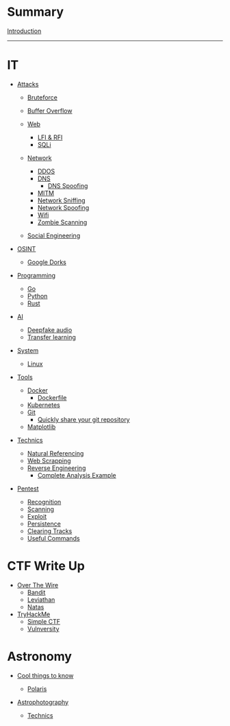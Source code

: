 # Summary

[Introduction](index.md)

---
# IT

- [Attacks](it/attacks/index.md)
  - [Bruteforce](it/attacks/bruteforce/index.md)
  - [Buffer Overflow](it/attacks/buffer-overflow/index.md)
  - [Web](it/attacks/web/index.md)
    - [LFI & RFI](it/attacks/web/lfi-rfi/index.md)
    - [SQLi](it/attacks/web/sqli/index.md)

  - [Network]()
    - [DDOS](it/attacks/network/ddos/index.md)
    - [DNS](it/attacks/network/dns/index.md)
      - [DNS Spoofing](it/attacks/network/dns/dns-spoofing/index.md)
    - [MITM](it/attacks/network/mitm/index.md)
    - [Network Sniffing](it/attacks/network/network-sniffing/index.md)
    - [Network Spoofing](it/attacks/network/network-spoofing/index.md)
    - [Wifi](it/attacks/network/wifi/index.md)
    - [Zombie Scanning](it/attacks/network/zombie-scanning/index.md)
  - [Social Engineering](it/attacks/social-engineering/index.md)

- [OSINT](it/OSINT/index.md)
  - [Google Dorks](it/OSINT/google-dorks/index.md)


- [Programming]()
  - [Go](it/programming/go/index.md)
  - [Python](it/programming/python/index.md)
  - [Rust](it/programming/rust/index.md)

- [AI]()
  - [Deepfake audio](it/AI/deepfake-audio/index.md)
  - [Transfer learning](it/AI/transfer-learning/index.md)


- [System]()
  - [Linux](it/system/linux/index.md)

- [Tools](it/tools/index.md)
  - [Docker](it/tools/docker/index.md)
    - [Dockerfile](it/tools/docker/dockerfile/index.md)
  - [Kubernetes](it/tools/kubernetes/index.md)
  - [Git](it/tools/git/index.md)
    - [Quickly share your git repository](it/tools/git/git-daemon.md)
  - [Matplotlib](it/tools/matplotlib/index.md)


- [Technics]()
  - [Natural Referencing](it/technics/natural-referencing/index.md)
  - [Web Scrapping](it/technics/web-scrapping/index.md)
  - [Reverse Engineering](it/technics/reverse-engineering/index.md)
    - [Complete Analysis Example](it/technics/reverse-engineering/complete-analysis-example/index.md)


- [Pentest](it/pentest/index.md)
  - [Recognition](it/pentest/recognition/index.md)
  - [Scanning](it/pentest/scanning/index.md)
  - [Exploit](it/pentest/exploit/index.md)
  - [Persistence](it/pentest/persistence/index.md)
  - [Clearing Tracks](it/pentest/clearing-tracks/index.md)
  - [Useful Commands](it/pentest/useful-commands/index.md)

# CTF Write Up

- [Over The Wire]()
  - [Bandit](ctf-write-up/over-the-wire/bandit/index.md)
  - [Leviathan](ctf-write-up/over-the-wire/leviathan/index.md)
  - [Natas](ctf-write-up/over-the-wire/natas/index.md)
- [TryHackMe]()
  - [Simple CTF](ctf-write-up/try-hack-me/simple_ctf/README.md)
  - [Vulnversity](ctf-write-up/try-hack-me/vulnversity//README.md)

# Astronomy

- [Cool things to know]()
  - [Polaris](astronomy/cool-things-to-know/polaris/index.md)

- [Astrophotography]()
  - [Technics](astronomy/astrophotography/technics/index.md)